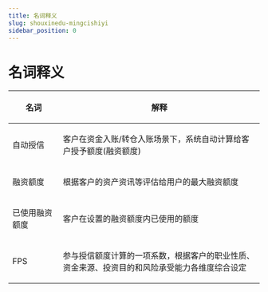 ```yaml
---
title: 名词释义
slug: shouxinedu-mingcishiyi
sidebar_position: 0
---
```



# 名词释义

<table header_row="1">
<colgroup>
<col width="159"/>
<col width="768"/>
</colgroup>
<thead>
<tr>
<th><p><strong>名词</strong></p></th><th><p><strong>解释</strong></p></th></tr>
</thead>
<tbody>
<tr>
<td><p>自动授信</p></td><td><p>客户在资金入账/转仓入账场景下，系统自动计算给客户授予额度(融资额度)</p></td></tr>
<tr>
<td><p>融资额度</p></td><td><p>根据客户的资产资讯等评估给用户的最大融资额度</p></td></tr>
<tr>
<td><p>已使用融资额度</p></td><td><p>客户在设置的融资额度内已使用的额度</p></td></tr>
<tr>
<td><p>FPS</p></td><td><p>参与授信额度计算的一项系数，根据客户的职业性质、资金来源、投资目的和风险承受能力各维度综合设定</p></td></tr>
</tbody>
</table>

